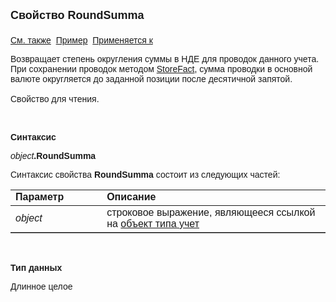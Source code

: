 ﻿<html>
<head>
<title>Учет\RoundSumma</title>
</head>

<body>

<p><font size="4" face="Arial"><strong>Свойство RoundSumma<br>
<br>
</strong></font><font face="Arial"><a href="../AsAccounting.html">См. 
также</a>&nbsp; <a href="../../Examples/E_AsAccounting.html">Пример</a>&nbsp; <a
href="../AsAccounting.html">Применяется к</a></font></p>

<p><font face="Arial">Возвращает степень округления суммы в НДЕ для 
проводок данного учета. При сохранении проводок методом <a href="../ASDOC/StoreFact.html">
StoreFact</a>, сумма проводки в основной валюте округляется до заданной позиции 
после десятичной запятой.<br>
<br>
Свойство для чтения.</font></p>

<p class="label">&nbsp;</p>

<p class="label"><font face="Arial"><b>Синтаксис</b></font></p>

<p><font face="Arial"><em>object</em><strong>.RoundSumma</strong></font></p>

<p><font face="Arial">Синтаксис свойства <strong>RoundSumma</strong>
состоит из следующих частей:</font></p>

<table border="1" cellPadding="5" cols="2" frame="below" rules="rows">
<TBODY>
  <tr vAlign="top">
    <td class="label" width="29%"><font face="Arial"><b>Параметр</b></font></td>
    <td class="label" width="71%"><font face="Arial"><strong>Описание</strong></font></td>
  </tr>
  <tr>
    <td width="29%"><em><font face="Arial">object</font></em></td>
    <td width="71%"><font face="Arial">строковое выражение, являющееся 
	ссылкой на <a href="../AsAccounting.html">объект типа учет</a></font></td>
  </tr>
</TBODY>
</table>

<p class="label">&nbsp;</p>

<p class="label"><font face="Arial"><b>Тип данных</b></font></p>

<p class="label"><font face="Arial">Длинное целое</font></p>
</body>
</html>
